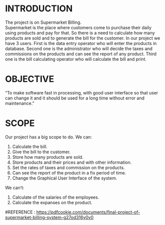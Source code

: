 # INTRODUCTION 

The project is  on Supermarket  Billing.  
Supermarket is  the place where customers  come  to purchase their daily using products and pay for that. 
So there is a need to calculate how many products are sold and to generate the bill for the customer. 
In our project we have 3 users. First is the data entry operator who will enter the products in database.
Second one is the administrator who  will  decide  the  taxes  and  commissions on  the  products and  can see  the report  of  any product. 
Third one is the bill calculating operator who will calculate the bill and print.


# OBJECTIVE

“To make software fast in processing, with good user interface so that user can change it and it should be used for a long time without error and maintenance.”


# SCOPE 

Our project has a big scope to do.
We can:
1. Calculate the bill.
2. Give the bill to the customer. 
3. Store how many products are sold.
4. Store products and their prices and with other information. 
5. Set the rates of taxes and commission on the products.
6. Can see the report of the product in a fix period of time. 
7. Change the Graphical User Interface of the system.  

We can’t:  
1. Calculate of the salaries of the employees.  
2. Calculate the expanses on the product. 


#REFERENCE : https://pdfcookie.com/documents/final-project-of-supermarket-billing-system-g27od316y0v0
